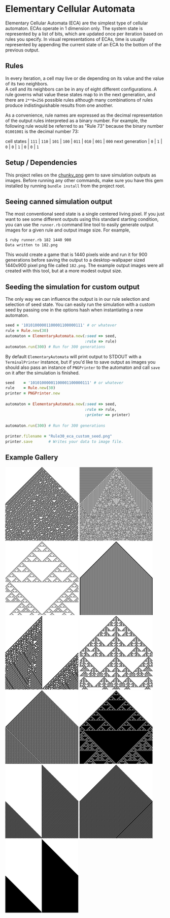 # Elementary Cellular Automata

Elementary Cellular Automata (ECA) are the simplest type of cellular automaton.  ECAs operate in 1 dimension only.  The system state is represented by a list of bits, which are updated once per iteration based on rules you specify.  In visual representations of ECAs, time is usually represented by appending the current state of an ECA to the bottom of the previous output.

## Rules

In every iteration, a cell may live or die depending on its value and the value of its two neighbors.  
A cell and its neighbors can be in any of eight different configurations.  A rule governs what value these states map to in the next generation, and there are `2**8=256` possible rules although many combinations of rules produce indistinguishable results from one another.

As a convenience, rule names are expressed as the decimal representation of the output rules interpreted as a binary number. For example, the following rule would be referred to as "Rule 73" because the binary number `01001001` is the decimal number 73:
  

cell states     | `111` | `110` | `101` | `100` | `011` | `010` | `001` | `000`
next generation |  `0`  |  `1`  |  `0`  |  `0`  |  `1`  |  `0`  |  `0`  |  `1`

## Setup / Dependencies

This project relies on the [chunky_png](https://github.com/wvanbergen/chunky_png) gem to save simulation outputs as images.  Before running any other commands, make sure you have this gem installed by running `bundle install` from the project root.

## Seeing canned simulation output

The most conventional seed state is a single centered living pixel.  If you just want to see some different outputs using this standard starting condition, you can use the `runner.rb` command line tool to easily generate output images for a given rule and output image size.  For example,

```
$ ruby runner.rb 182 1440 900
Data written to 182.png
```

This would create a game that is 1440 pixels wide and run it for 900 generations before saving the output to a desktop-wallpaper sized 1440x900 pixel png file called `182.png`.  The example output images were all created with this tool, but at a more modest output size.

## Seeding the simulation for custom output

The only way we can influence the output is in our rule selection and selection of seed state.  You can easily run the simulation with a custom seed by passing one in the options hash when instantiating a new automaton.  

```ruby
seed = '10101000001100001100000111' # or whatever
rule = Rule.new(30)
automaton = ElementaryAutomata.new(:seed => seed, 
                                   :rule => rule)
automaton.run(300) # Run for 300 generations
```

By default `ElementaryAutomata` will print output to STDOUT with a `TerminalPrinter` instance, but if you'd like to save output as images you should also pass an instance of `PNGPrinter` to the automaton and call `save` on it after the simulation is finished.

```ruby
seed    = '10101000001100001100000111' # or whatever
rule    = Rule.new(30)
printer = PNGPrinter.new

automaton = ElementaryAutomata.new(:seed => seed, 
                                   :rule => rule,
                                   :printer => printer)

automaton.run(300) # Run for 300 generations

printer.filename = "Rule30_eca_custom_seed.png"
printer.save       # Writes your data to image file.
```

## Example Gallery

![Rule 30](/example_output/30.png)
![Rule 73](/example_output/73.png)
![Rule 90](/example_output/90.png)
![Rule 94](/example_output/94.png)
![Rule 110](/example_output/110.png)
![Rule 150](/example_output/150.png)
![Rule 158](/example_output/158.png)
![Rule 182](/example_output/182.png)
![Rule 188](/example_output/188.png)
![Rule 190](/example_output/190.png)
![Rule 220](/example_output/220.png)
